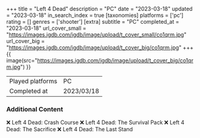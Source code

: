 +++
title = "Left 4 Dead"
description = "PC"
date = "2023-03-18"
updated = "2023-03-18"
in_search_index = true
[taxonomies]
platforms = ['pc']
rating = []
genres = ['shooter']
[extra]
subtitle = "PC"
completed_at = "2023-03-18"
url_cover_small = "https://images.igdb.com/igdb/image/upload/t_cover_small/co1qrm.jpg"
url_cover_big = "https://images.igdb.com/igdb/image/upload/t_cover_big/co1qrm.jpg"
+++
{{ image(src="https://images.igdb.com/igdb/image/upload/t_cover_big/co1qrm.jpg") }}

|              |            |
| ------------ | ---------- |
| Played platforms    | PC |
| Completed at | 2023/03/18 |



### Additional Content


❌ Left 4 Dead: Crash Course
❌ Left 4 Dead: The Survival Pack
❌ Left 4 Dead: The Sacrifice
❌ Left 4 Dead: The Last Stand